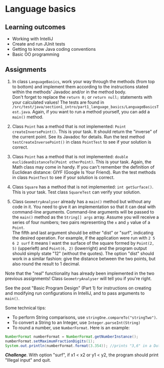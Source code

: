 # Language basics

## Learning outcomes
* Working with IntelliJ 
* Create and run JUnit tests
* Getting to know Java coding conventions 
* Basic OO programming

## Assignments 

1. In class `LanguageBasics`, work your way through the methods (from top to bottom) and implement them according to the instructions 
stated within the methods' Javadoc and/or in the method body.  
Don't forget to replace the `return 0;` or `return null;` statements with your calculated values! 
The tests are found in `/src/test/java/section1_intro/part1_language_basics/LanguageBasicsTest.java`. 
Again, if you want to run a method yourself, you can add a `main()` method.

2. Class `Point` has a method that is not implemented: `Point createInversePoint()`. This is your task. It should return the "inverse" of the current point. See its Javadoc for details.
Run the test method `testCreateInversePoint()` in class `PointTest` to see if your solution is correct.

3. Class `Point` has a method that is not implemented: `double euclideanDistanceTo(Point otherPoint)`. 
This is your task. Again, the Math class may come in handy. 
If you can't remember the definition of Euclidean distance: GIYF (Google Is Your Friend).
Run the test methods in class `PointTest` to see if your solution is correct.

4. Class `Square` has a method that is not implemented: `int getSurface()`. This is your task.
Test class `SquareTest` can verify your solution.

5. Class `GeometryAnalyser` already has a `main()` method but without any code in it. 
You need to give it an implementation so that it can deal with command-line arguments. Command-line arguments will be 
passed to the `main()` method as the `String[] args` array. 
Assume you will receive a series of four numbers; two pairs representing the `x` and `y` value of a `Point`.  
The fifth and last argument should be either "dist" or "surf", indicating the desired operation. 
For example, if the application were run with `2 5 6 2 surf` it means I want the 
surface of the square formed by `Point(2, 5)` (upperleft) and `Point(6, 2)` (lowerright) and the program output should 
simply state "12" (without the quotes). 
The option "dist" should work in a similar fashion: give the distance between the two points, but also round the result to 1 decimal.

Note that the "real" functionality has already been implemented in the two previous assignments!
Class `GeometryAnalyser` will tell you if you're right.

See the post "Basic Program Design" (Part 1) for instructions on creating and modifying run 
configurations in IntelliJ, and to pass arguments to `main()`.
 
Some technical tips:   

- To perform String comparisons, use `stringOne.compareTo("stringTwo")`.
- To convert a String to an Integer, use `Integer.parseInt(String)`
- To round a number, use `NumberFormat`. Here is an example:  
    
```java
NumberFormat numberFormat = NumberFormat.getNumberInstance();
numberFormat.setMaximumFractionDigits(1);
System.out.println(numberFormat.format(3.354)); //prints "3,6" in a Dutch Locale
```   

**_Challenge_**. With option "surf", if x1 < x2 or y1 < y2, the program should print "Illegal input" and quit.


